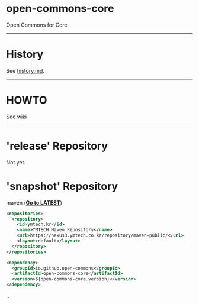 # open-commons-core
Open Commons for Core

---
# History
See [history.md](./history.md).

---
# HOWTO
See [wiki](https://github.com/open-commons/open-commons-core/wiki)

---
# 'release' Repository
Not yet.


# 'snapshot' Repository
maven (**[Go to LATEST](https://nexus3.ymtech.co.kr/#browse/browse:maven-public:io%2Fgithub%2Fopen-commons%2Fopen-commons-core)**)
``` xml
<repositories>
  <repository>
    <id>ymtech.kr</id>
    <name>YMTECH Maven Repository</name>
    <url>https://nexus3.ymtech.co.kr/repository/maven-public/</url>
    <layout>default</layout>
  </repository>
</repositories>

<dependency>
  <groupId>io.github.open-commons</groupId>
  <artifactId>open-commons-core</artifactId>
  <version>${open-commons-core.version}</version>
</dependency>
```

..
